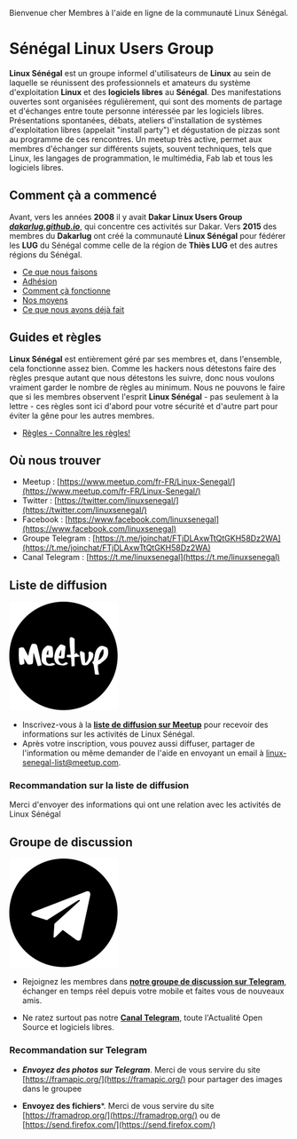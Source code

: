 Bienvenue cher Membres à l'aide en ligne de la communauté Linux Sénégal.

# Sénégal Linux Users Group

**Linux Sénégal** est un groupe informel d'utilisateurs de **Linux** au sein de laquelle se réunissent des professionnels et amateurs du système d'exploitation **Linux** et des **logiciels libres** au **Sénégal**. Des manifestations ouvertes sont organisées régulièrement, qui sont des moments de partage et d'échanges entre toute personne intéressée par les logiciels libres. Présentations spontanées, débats, ateliers d'installation de systèmes d'exploitation libres (appelait "install party") et dégustation de pizzas sont au programme de ces rencontres. Un meetup très active, permet aux membres d'échanger sur différents sujets, souvent techniques, tels que Linux, les langages de programmation, le multimédia, Fab lab et tous les logiciels libres.

## Comment çà a commencé
Avant, vers les années **2008** il y avait **Dakar Linux Users Group** ***[dakarlug.github.io](https://dakarlug.github.io)***, qui concentre ces activités sur Dakar. Vers **2015** des membres du **Dakarlug** ont créé la communauté **Linux Sénégal** pour fédérer les **LUG** du Sénégal comme celle de la région de **Thiès LUG** et des autres régions du Sénégal.

* [Ce que nous faisons](wiki/ACTIVITES)
* [Adhésion](wiki/ADHESION.md)
* [Comment çà fonctionne](wiki/FONCTIONNENT)
* [Nos moyens](wiki/MOYENS)
* [Ce que nous avons déjà fait](https://www.meetup.com/fr-FR/Linux-Senegal/events/past/)

## Guides et règles
**Linux Sénégal** est entièrement géré par ses membres et, dans l'ensemble, cela fonctionne assez bien. Comme les hackers nous détestons faire des règles presque autant que nous détestons les suivre, donc nous voulons vraiment garder le nombre de règles au minimum. Nous ne pouvons le faire que si les membres observent l'esprit **Linux Sénégal** - pas seulement à la lettre - ces règles sont ici d'abord pour votre sécurité et d'autre part pour éviter la gêne pour les autres membres.

* [Règles - Connaître les règles!](wiki/REGLES.md)

## Où nous trouver 
* Meetup : [https://www.meetup.com/fr-FR/Linux-Senegal/](https://www.meetup.com/fr-FR/Linux-Senegal/)
* Twitter : [https://twitter.com/linuxsenegal/](https://twitter.com/linuxsenegal/)
* Facebook : [https://www.facebook.com/linuxsenegal](https://www.facebook.com/linuxsenegal)
* Groupe Telegram : [https://t.me/joinchat/FTjDLAxwTtQtGKH58Dz2WA](https://t.me/joinchat/FTjDLAxwTtQtGKH58Dz2WA)
* Canal Telegram : [https://t.me/linuxsenegal](https://t.me/linuxsenegal)

## Liste de diffusion
![alt text](images/meetup.svg "meetup")
* Inscrivez-vous à la **[liste de diffusion sur Meetup](https://www.meetup.com/fr-FR/Linux-Senegal/)** pour recevoir des informations sur les activités de Linux Sénégal.
* Après votre inscription, vous pouvez aussi diffuser, partager de l'information ou même demander de l'aide en envoyant un email à linux-senegal-list@meetup.com.

### Recommandation sur la liste de diffusion

Merci d'envoyer des informations qui ont une relation avec les activités de Linux Sénégal


## Groupe de discussion
![alt text](images/telegram.svg "meetup")
* Rejoignez les membres dans **[notre groupe de discussion sur Telegram](https://t.me/joinchat/FTjDLAxwTtQtGKH58Dz2WA)**, échanger en temps réel depuis votre mobile et faites vous de nouveaux amis.

* Ne ratez surtout pas notre **[Canal Telegram](https://t.me/linuxsenegal)**, toute l'Actualité Open Source et logiciels libres.

### Recommandation sur Telegram

* ***Envoyez des photos sur Telegram***. Merci de vous servire du site [https://framapic.org/](https://framapic.org/) pour partager des images dans le groupee

* **Envoyez des fichiers***. Merci de vous servire du site [https://framadrop.org/](https://framadrop.org/) ou de [https://send.firefox.com/](https://send.firefox.com/)


